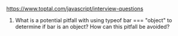 https://www.toptal.com/javascript/interview-questions

1. What is a potential pitfall with using typeof bar === "object" to determine if bar is an object? How can this pitfall be avoided?

